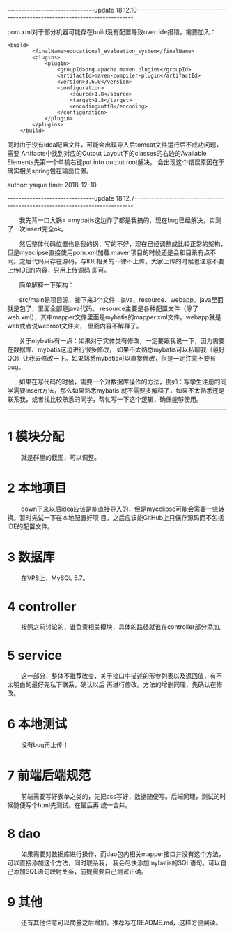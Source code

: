 -------------------------------update 18.12.10-----------------------------------------------------------------------------

pom.xml对于部分机器可能存在build没有配置导致override报错，需要加入：

```
<build>
        <finalName>educational_evaluation_system</finalName>
        <plugins>
            <plugin>
                <groupId>org.apache.maven.plugins</groupId>
                <artifactId>maven-compiler-plugin</artifactId>
                <version>3.6.0</version>
                <configuration>
                    <source>1.8</source>
                    <target>1.8</target>
                    <encoding>utf8</encoding>
                </configuration>
            </plugin>
        </plugins>
    </build>
```

同时由于没有idea配置文件，可能会出现导入后tomcat文件运行后不成功问题，需要
Artifacts中找到对应的Output Layout下的classes的右边的Available Elements先第一个单机右键put into output root解决。
会出现这个错误原因在于确实相关spring包在输出位置。

author: yaque
time: 2018-12-10

-------------------------------update 18.12.7-----------------------------------------------------------------------------

&#160; &#160; &#160; &#160;我先背一口大锅= =mybatis这边炸了都是我搞的，现在bug已经解决，实测了一次insert完全ok。

&#160; &#160; &#160; &#160;然后整体代码位置也是我的锅，写的不好，现在已经调整成比较正常的架构，但是myeclipse直接使用pom.xml加载
maven项目的时候还是会和目录有点不同。之后代码只存在源码，与IDE相关的一律不上传。大家上传的时候也注意不要上传IDE的内容，只用上传源码
即可。

&#160; &#160; &#160; &#160;简单解释一下架构：

&#160; &#160; &#160; &#160;src/main是项目源，接下来3个文件：java、resource、webapp。java里面就是包了，里面全部是java代码。
resource主要是各种配置文件（除了web.xml），其中mapper文件里面是mybatis的mapper.xml文件。webapp就是web或者说webroot文件夹，
里面内容不解释了。

&#160; &#160; &#160; &#160;关于mybatis有一点：如果对于实体类有修改，一定要跟我说一下，因为需要在数据库、mybatis这边进行很多修改，
如果不太熟悉mybatis可以私聊我（最好QQ）让我去修改一下。如果熟悉mybatis可以直接修改，但是一定注意不要有bug。

&#160; &#160; &#160; &#160;如果在写代码的时候，需要一个对数据库操作的方法，例如：写学生注册的同学需要insert方法，那么如果熟悉mybatis
就不需要多解释了，如果不太熟悉还是联系我，或者找比较熟悉的同学，帮忙写一下这个逻辑，确保能够使用。

--------------------------------------------------------------------------------------------------------------------------
# 1 模块分配
&#160; &#160; &#160; &#160; 就是群里的截图，可以调整。

# 2 本地项目
&#160; &#160; &#160; &#160; down下来以后idea应该是能直接导入的，但是myeclipse可能会需要一些转换。暂时先试一下在本地配置好项
目，之后应该能GitHub上只保存源码而不包括IDE的配置文件。

# 3 数据库
&#160; &#160; &#160; &#160; 在VPS上，MySQL 5.7。

# 4 controller
&#160; &#160; &#160; &#160; 按照之前讨论的，谁负责相关模块，具体的路径就谁在controller部分添加。

# 5 service
&#160; &#160; &#160; &#160; 这一部分，整体不推荐改变，关于接口中描述的形参列表以及返回值，有不太明白的最好先私下联系，确认以后
再进行修改。方法的增删同理，先确认在修改。

# 6 本地测试
&#160; &#160; &#160; &#160; 没有bug再上传！

# 7 前端后端规范
&#160; &#160; &#160; &#160; 前端需要写好表单之类的，先把css写好，数据随便写。后端同理，测试的时候随便写个html先测试。在最后再
统一合并。

# 8 dao
&#160; &#160; &#160; &#160; 如果需要对数据库进行操作，而dao包内相关mapper接口并没有这个方法，可以直接添加这个方法，同时联系我，
我会尽快添加mybatis的SQL语句。可以自己添加SQL语句映射关系，前提需要自己测试正确。

# 9 其他
&#160; &#160; &#160; &#160; 还有其他注意可以商量之后增加。推荐写在README.md，这样方便阅读。
